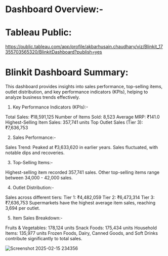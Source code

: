 # Dashboard Overview:-

# Tableau Public:
https://public.tableau.com/app/profile/akbarhusain.chaudhary/viz/Blinkit_17355703565320/BlinkitDashboard?publish=yes




# Blinkit Dashboard Summary:

This dashboard provides insights into sales performance, top-selling items, outlet distribution, and key performance indicators (KPIs), helping to analyze business trends effectively.

1. Key Performance Indicators (KPIs):-
 
Total Sales: ₹18,591,125
Number of Items Sold: 8,523
Average MRP: ₹141.0
Highest-Selling Item Sales: 357,741 units
Top Outlet Sales (Tier 3): ₹7,636,753

2. Sales Performance:-
 
Sales Trend:
Peaked at ₹3,633,620 in earlier years.
Sales fluctuated, with notable dips and recoveries.

3. Top-Selling Items:-

Highest-selling item recorded 357,741 sales.
Other top-selling items range between 34,000 - 42,000 sales.

4. Outlet Distribution:-
   
Sales across different tiers:
Tier 1: ₹4,482,059
Tier 2: ₹6,473,314
Tier 3: ₹7,636,753
Supermarkets have the highest average item sales, reaching 3,694 per outlet.

5. Item Sales Breakdown:-
   
Fruits & Vegetables: 178,124 units
Snack Foods: 175,434 units
Household Items: 135,977 units
Frozen Foods, Dairy, Canned Goods, and Soft Drinks contribute significantly to total sales.

![Screenshot 2025-02-15 234356](https://github.com/user-attachments/assets/8432c68b-9fda-4e0d-bda1-0ea150c240a6)
